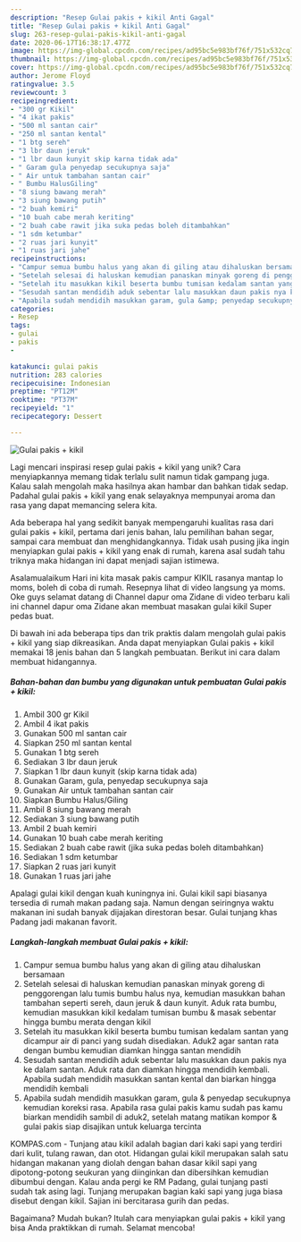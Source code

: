 ```yaml
---
description: "Resep Gulai pakis + kikil Anti Gagal"
title: "Resep Gulai pakis + kikil Anti Gagal"
slug: 263-resep-gulai-pakis-kikil-anti-gagal
date: 2020-06-17T16:38:17.477Z
image: https://img-global.cpcdn.com/recipes/ad95bc5e983bf76f/751x532cq70/gulai-pakis-kikil-foto-resep-utama.jpg
thumbnail: https://img-global.cpcdn.com/recipes/ad95bc5e983bf76f/751x532cq70/gulai-pakis-kikil-foto-resep-utama.jpg
cover: https://img-global.cpcdn.com/recipes/ad95bc5e983bf76f/751x532cq70/gulai-pakis-kikil-foto-resep-utama.jpg
author: Jerome Floyd
ratingvalue: 3.5
reviewcount: 3
recipeingredient:
- "300 gr Kikil"
- "4 ikat pakis"
- "500 ml santan cair"
- "250 ml santan kental"
- "1 btg sereh"
- "3 lbr daun jeruk"
- "1 lbr daun kunyit skip karna tidak ada"
- " Garam gula penyedap secukupnya saja"
- " Air untuk tambahan santan cair"
- " Bumbu HalusGiling"
- "8 siung bawang merah"
- "3 siung bawang putih"
- "2 buah kemiri"
- "10 buah cabe merah keriting"
- "2 buah cabe rawit jika suka pedas boleh ditambahkan"
- "1 sdm ketumbar"
- "2 ruas jari kunyit"
- "1 ruas jari jahe"
recipeinstructions:
- "Campur semua bumbu halus yang akan di giling atau dihaluskan bersamaan"
- "Setelah selesai di haluskan kemudian panaskan minyak goreng di penggorengan lalu tumis bumbu halus nya, kemudian masukkan bahan tambahan seperti sereh, daun jeruk &amp; daun kunyit. Aduk rata bumbu, kemudian masukkan kikil kedalam tumisan bumbu &amp; masak sebentar hingga bumbu merata dengan kikil"
- "Setelah itu masukkan kikil beserta bumbu tumisan kedalam santan yang dicampur air di panci yang sudah disediakan. Aduk2 agar santan rata dengan bumbu kemudian diamkan hingga santan mendidih"
- "Sesudah santan mendidih aduk sebentar lalu masukkan daun pakis nya ke dalam santan. Aduk rata dan diamkan hingga mendidih kembali. Apabila sudah mendidih masukkan santan kental dan biarkan hingga mendidih kembali"
- "Apabila sudah mendidih masukkan garam, gula &amp; penyedap secukupnya kemudian koreksi rasa. Apabila rasa gulai pakis kamu sudah pas kamu biarkan mendidih sambil di aduk2, setelah matang matikan kompor &amp; gulai pakis siap disajikan untuk keluarga tercinta"
categories:
- Resep
tags:
- gulai
- pakis
- 

katakunci: gulai pakis  
nutrition: 283 calories
recipecuisine: Indonesian
preptime: "PT12M"
cooktime: "PT37M"
recipeyield: "1"
recipecategory: Dessert

---
```



![Gulai pakis + kikil](https://img-global.cpcdn.com/recipes/ad95bc5e983bf76f/751x532cq70/gulai-pakis-kikil-foto-resep-utama.jpg)

Lagi mencari inspirasi resep gulai pakis + kikil yang unik? Cara menyiapkannya memang tidak terlalu sulit namun tidak gampang juga. Kalau salah mengolah maka hasilnya akan hambar dan bahkan tidak sedap. Padahal gulai pakis + kikil yang enak selayaknya mempunyai aroma dan rasa yang dapat memancing selera kita.

Ada beberapa hal yang sedikit banyak mempengaruhi kualitas rasa dari gulai pakis + kikil, pertama dari jenis bahan, lalu pemilihan bahan segar, sampai cara membuat dan menghidangkannya. Tidak usah pusing jika ingin menyiapkan gulai pakis + kikil yang enak di rumah, karena asal sudah tahu triknya maka hidangan ini dapat menjadi sajian istimewa.

Asalamualaikum Hari ini kita masak pakis campur KIKIL rasanya mantap lo moms, boleh di coba di rumah. Resepnya lihat di video langsung ya moms. Oke guys selamat datang di Channel dapur oma Zidane di video terbaru kali ini channel dapur oma Zidane akan membuat masakan gulai kikil Super pedas buat.


Di bawah ini ada beberapa tips dan trik praktis dalam mengolah gulai pakis + kikil yang siap dikreasikan. Anda dapat menyiapkan Gulai pakis + kikil memakai 18 jenis bahan dan 5 langkah pembuatan. Berikut ini cara dalam membuat hidangannya.

<!--inarticleads1-->

##### Bahan-bahan dan bumbu yang digunakan untuk pembuatan Gulai pakis + kikil:

1. Ambil 300 gr Kikil
1. Ambil 4 ikat pakis
1. Gunakan 500 ml santan cair
1. Siapkan 250 ml santan kental
1. Gunakan 1 btg sereh
1. Sediakan 3 lbr daun jeruk
1. Siapkan 1 lbr daun kunyit (skip karna tidak ada)
1. Gunakan  Garam, gula, penyedap secukupnya saja
1. Gunakan  Air untuk tambahan santan cair
1. Siapkan  Bumbu Halus/Giling
1. Ambil 8 siung bawang merah
1. Sediakan 3 siung bawang putih
1. Ambil 2 buah kemiri
1. Gunakan 10 buah cabe merah keriting
1. Sediakan 2 buah cabe rawit (jika suka pedas boleh ditambahkan)
1. Sediakan 1 sdm ketumbar
1. Siapkan 2 ruas jari kunyit
1. Gunakan 1 ruas jari jahe


Apalagi gulai kikil dengan kuah kuningnya ini. Gulai kikil sapi biasanya tersedia di rumah makan padang saja. Namun dengan seiringnya waktu makanan ini sudah banyak dijajakan direstoran besar. Gulai tunjang khas Padang jadi makanan favorit. 

<!--inarticleads2-->

##### Langkah-langkah membuat Gulai pakis + kikil:

1. Campur semua bumbu halus yang akan di giling atau dihaluskan bersamaan
1. Setelah selesai di haluskan kemudian panaskan minyak goreng di penggorengan lalu tumis bumbu halus nya, kemudian masukkan bahan tambahan seperti sereh, daun jeruk &amp; daun kunyit. Aduk rata bumbu, kemudian masukkan kikil kedalam tumisan bumbu &amp; masak sebentar hingga bumbu merata dengan kikil
1. Setelah itu masukkan kikil beserta bumbu tumisan kedalam santan yang dicampur air di panci yang sudah disediakan. Aduk2 agar santan rata dengan bumbu kemudian diamkan hingga santan mendidih
1. Sesudah santan mendidih aduk sebentar lalu masukkan daun pakis nya ke dalam santan. Aduk rata dan diamkan hingga mendidih kembali. Apabila sudah mendidih masukkan santan kental dan biarkan hingga mendidih kembali
1. Apabila sudah mendidih masukkan garam, gula &amp; penyedap secukupnya kemudian koreksi rasa. Apabila rasa gulai pakis kamu sudah pas kamu biarkan mendidih sambil di aduk2, setelah matang matikan kompor &amp; gulai pakis siap disajikan untuk keluarga tercinta


KOMPAS.com - Tunjang atau kikil adalah bagian dari kaki sapi yang terdiri dari kulit, tulang rawan, dan otot. Hidangan gulai kikil merupakan salah satu hidangan makanan yang diolah dengan bahan dasar kikil sapi yang dipotong-potong seukuran yang diinginkan dan dibersihkan kemudian dibumbui dengan. Kalau anda pergi ke RM Padang, gulai tunjang pasti sudah tak asing lagi. Tunjang merupakan bagian kaki sapi yang juga biasa disebut dengan kikil. Sajian ini bercitarasa gurih dan pedas. 

Bagaimana? Mudah bukan? Itulah cara menyiapkan gulai pakis + kikil yang bisa Anda praktikkan di rumah. Selamat mencoba!

